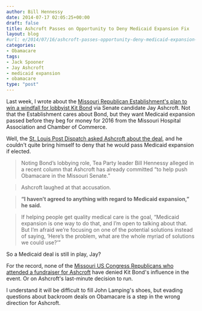 ```yaml
---
author: Bill Hennessy
date: 2014-07-17 02:05:25+00:00
draft: false
title: Ashcroft Passes on Opportunity to Deny Medicaid Expansion Fix
layout: blog
#url: e/2014/07/16/ashcroft-passes-opportunity-deny-medicaid-expansion-fix/
categories:
- Obamacare
tags:
- Jack Spooner
- Jay Ashcroft
- medicaid expansion
- obamacare
type: "post"
---
```


Last week, I wrote about the [Missouri Republican Establishment's plan to win a windfall for lobbyist Kit Bond](https://hennessysview.com/2014/07/04/chamber-royale/) via Senate candidate Jay Ashcroft. Not that the Establishment cares about Bond, but they want Medicaid expansion passed before they beg for money for 2016 from the Missouri Hospital Association and Chamber of Commerce.

Well, the [St. Louis Post Dispatch asked Ashcroft about the deal](https://www.stltoday.com/news/local/govt-and-politics/political-fix/article_9d361ae2-86a6-58ab-8638-cd48a4fb4f56.html#.U8P7Ka-xOH4.twitter), and he couldn't quite bring himself to deny that he would pass Medicaid expansion if elected.



> 

> 
> Noting Bond’s lobbying role, Tea Party leader Bill Hennessy alleged in a recent column that Ashcroft has already committed “to help push Obamacare in the Missouri Senate.”
> 
> 

> 
> Ashcroft laughed at that accusation.
> 
> 

> 
> **“I haven’t agreed to anything with regard to Medicaid expansion,” he said.**
> 
> 

> 
> If helping people get quality medical care is the goal, “Medicaid expansion is one way to do that, and I’m open to talking about that. But I’m afraid we’re focusing on one of the potential solutions instead of saying, ‘Here’s the problem, what are the whole myriad of solutions we could use?’”
> 
> 






So a Medicaid deal is still in play, Jay?





For the record, none of the [Missouri US Congress Republicans who attended a fundraiser for Ashcroft](https://www.stltoday.com/news/local/govt-and-politics/political-fix/article_9d361ae2-86a6-58ab-8638-cd48a4fb4f56.html#.U8P7Ka-xOH4.twitter) have denied Kit Bond's influence in the event. Or on Ashcroft's last-minute decision to run.





I understand it will be difficult to fill John Lamping's shoes, but evading questions about backroom deals on Obamacare is a step in the wrong direction for Ashcroft.
